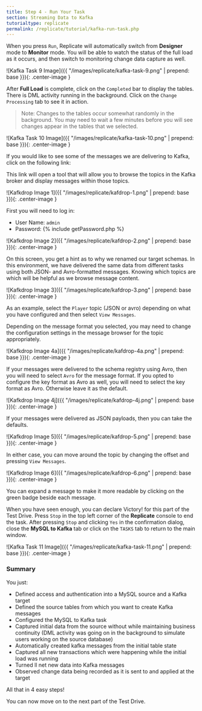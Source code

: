 ```yaml
---
title: Step 4 - Run Your Task
section: Streaming Data to Kafka
tutorialtype: replicate
permalink: /replicate/tutorial/kafka-run-task.php
---
```


When you press `Run`, Replicate will automatically switch from **Designer** mode to **Monitor** mode. 
You will be able to watch the status of the full load as it occurs, and then switch to monitoring 
change data capture as well.

![Kafka Task 9 Image]({{ "/images/replicate/kafka-task-9.png" | prepend: base }}){: .center-image }

After **Full Load** is complete, click on the `Completed` bar to display the tables. 
There is DML activity running in the background. Click on the `Change Processing` tab to 
see it in action.

> Note: Changes to the tables occur somewhat randomly in the background. You may need to wait a
few minutes before you will see changes appear in the tables that we selected. 

![Kafka Task 10 Image]({{ "/images/replicate/kafka-task-10.png" | prepend: base }}){: .center-image }

If you would like to see some of the messages we are delivering to Kafka, click on the following link:

<div id="kafkaurl" align="center" style="font-size:30px"></div>
<script type="text/javascript">{% include getKafkaURL.js %}</script>

This link will open a tool that will allow you to browse the topics in the Kafka broker
and display messages within those topics.

![Kafkdrop Image 1]({{ "/images/replicate/kafdrop-1.png" | prepend: base }}){: .center-image }

First you will need to log in:

* User Name: `admin`
* Password: {% include getPassword.php %}

![Kafkdrop Image 2]({{ "/images/replicate/kafdrop-2.png" | prepend: base }}){: .center-image }

On this screen, you get a hint as to why we renamed our target schemas. In this environment, we
have delivered the same data from different tasks using both JSON- and Avro-formatted messages.
Knowing which topics are which will be helpful as we browse message content.

![Kafkdrop Image 3]({{ "/images/replicate/kafdrop-3.png" | prepend: base }}){: .center-image }

As an example, select the `Player` topic (JSON or avro) depending on what you have
configured and then select `View Messages`.

Depending on the message format you selected, you may need to change the configuration
settings in the message browser for the topic appropriately.

![Kafkdrop Image 4a]({{ "/images/replicate/kafdrop-4a.png" | prepend: base }}){: .center-image }

If your messages were delivered to the schema registry using Avro, then you will need to
select `Avro` for the message format. If you opted to configure the key format as
Avro as well, you will need to select the key format as Avro. Otherwise leave it as the default.

![Kafkdrop Image 4j]({{ "/images/replicate/kafdrop-4j.png" | prepend: base }}){: .center-image }

If your messages were delivered as JSON payloads, then you can take the defaults.

![Kafkdrop Image 5]({{ "/images/replicate/kafdrop-5.png" | prepend: base }}){: .center-image }

In either case, you can move around the topic by changing the offset and pressing
`View Messages`.

![Kafkdrop Image 6]({{ "/images/replicate/kafdrop-6.png" | prepend: base }}){: .center-image }

You can expand a message to make it more readable by clicking on the 
green badge beside each message.

When you have seen enough, you can declare Victory! for this part of the Test Drive. Press `Stop`
in the top left corner of the **Replicate** console to end the task. After pressing `Stop` and clicking 
`Yes` in the confirmation dialog, close the **MySQL to Kafka** tab or click 
on the `TASKS` tab to return to the main window.

![Kafka Task 11 Image]({{ "/images/replicate/kafka-task-11.png" | prepend: base }}){: .center-image }

### Summary
You just:
* Defined access and authentication into a MySQL source and a Kafka target 
* Defined the source tables from which you want to create Kafka messages
* Configured the MySQL to Kafka task
* Captured  initial data from the source without while maintaining business continuity
  (DML activity was going on in the background to simulate users working on the source database)
* Automatically created kafka messages from the initial table state
* Captured all new transactions which were happening while the initial load was running 
* Turned ll net new data into Kafka messages
* Observed change data being recorded as it is sent to and applied at the  target 

All that in 4 easy steps!

You can now move on to the next part of the Test Drive.


